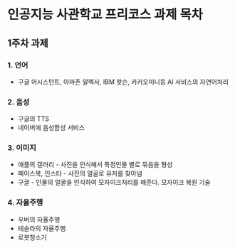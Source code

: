 # 인공지능 사관학교 프리코스 과제 목차

## 1주차 과제

### 1. 언어

- 구글 어시스턴트, 아마존 알렉사, IBM 왓슨, 카카오미니등 AI 서비스의 자연어처리

### 2. 음성

- 구글의 TTS
- 네이버에 음성합성 서비스

### 3. 이미지

- 애플의 갤러리 - 사진을 인식해서 특정인물 별로 묶음을 형성
- 페이스북, 인스타 - 사진의 얼굴로 유저를 찾아냄
- 구글 - 인물의 얼굴을 인식하여 모자이크처리를 해준다. 모자이크 복원 기술

### 4. 자율주행

- 우버의 자율주행
- 테슬라의 자율주행
- 로봇청소기

